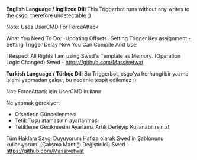 **English Language / İngilizce Dili**
This Triggerbot runs without any writes to the csgo, therefore undetectable :)

Note: Uses UserCMD For ForceAttack

What You Need To Do:
-Updating Offsets
-Setting Trigger Key assignment
-Setting Trigger Delay
Now You Can Compile And Use!

I Respect All Rights 
I am using Swed's Template as Memory. (Operation Logic Changed)
Swed - https://github.com/Massivetwat

**Turkish Language / Türkçe Dili**
Bu Triggerbot, csgo'ya herhangi bir yazma işlemi yapmadan çalışır, bu nedenle tespit edilemez :)

Not: ForceAttack için UserCMD kullanır

Ne yapmak gerekiyor:
- Ofsetlerin Güncellenmesi
- Tetik Tuşu atamasının ayarlanması
- Tetikleme Gecikmesini Ayarlama
Artık Derleyip Kullanabilirsiniz!

Tüm Haklara Saygı Duyuyorum
Hafıza olarak Swed'in Şablonunu kullanıyorum. (Çalışma Mantığı Değiştirildi)
Swed - https://github.com/Massivetwat

